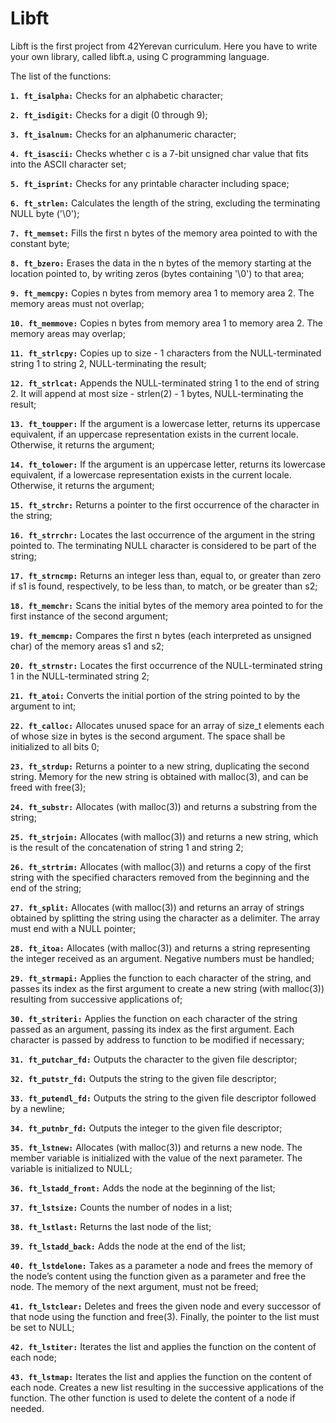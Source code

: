 # Libft

Libft is the first project from 42Yerevan curriculum.
Here you have to write your own library, called libft.a, using C programming language.

The list of the functions:

**`1. ft_isalpha:`**      Checks for an alphabetic character;

**`2. ft_isdigit:`**      Checks for a digit (0 through 9);

**`3. ft_isalnum:`**      Checks for an alphanumeric character;

**`4. ft_isascii:`**      Checks whether c is a 7-bit unsigned char value that fits into the ASCII character set;

**`5. ft_isprint:`**      Checks for any printable character including space;

**`6. ft_strlen:`**       Calculates the length of the string, excluding the terminating NULL byte ('\0');

**`7. ft_memset:`**       Fills the first n bytes of the memory area pointed to with the constant byte;

**`8. ft_bzero:`**        Erases the data in the n bytes of the memory starting at the location pointed to, 
                          by writing zeros (bytes containing '\0') to that area;
                    
**`9. ft_memcpy:`**       Copies n bytes from memory area 1 to memory area 2.  The memory areas must not overlap;

**`10. ft_memmove:`**     Copies n bytes from memory area 1 to memory area 2.  The memory areas may overlap;

**`11. ft_strlcpy:`**     Copies up to size - 1 characters from the NULL-terminated string 1 to string 2, 
                    NULL-terminating the result;  
                    
**`12. ft_strlcat:`**     Appends the NULL-terminated string 1 to the end of string 2. 
                    It will append at most size - strlen(2) - 1 bytes, NULL-terminating the result;
                    
**`13. ft_toupper:`**     If the argument is a lowercase letter, returns its uppercase equivalent, if an uppercase 
                    representation exists in the current locale. Otherwise, it returns the argument;
                    
**`14. ft_tolower:`**     If the argument is an uppercase letter, returns its lowercase equivalent, if a lowercase 
                    representation exists in the current locale.  Otherwise, it returns the argument; 
                    
**`15. ft_strchr:`**      Returns a pointer to the first occurrence of the character in the string;

**`16. ft_strrchr:`**     Locates the last occurrence of the argument in the string pointed to.
                    The terminating NULL character is considered to be part of the string;
                    
**`17. ft_strncmp:`**     Returns an integer less than, equal to, or greater than zero if s1 is found, respectively, 
                    to be less than, to match, or be greater than s2;
                    
**`18. ft_memchr:`**      Scans the initial bytes of the memory area pointed to for the first instance of the second argument;

**`19. ft_memcmp:`**      Compares the first n bytes (each interpreted as unsigned char) of the memory areas s1 and s2;

**`20. ft_strnstr:`**     Locates the first occurrence of the NULL-terminated string 1 in the NULL-terminated string 2;

**`21. ft_atoi:`**        Converts the initial portion of the string pointed to by the argument to int;

**`22. ft_calloc:`**      Allocates unused space for an array of size_t elements each of whose size in bytes is 
                          the second argument.  The space shall be initialized to all bits 0;
                    
**`23. ft_strdup:`**      Returns a pointer to a new string, duplicating the second string.
                          Memory for the new string is obtained with malloc(3), and can be freed with free(3);
                    
**`24. ft_substr:`**      Allocates (with malloc(3)) and returns a substring from the string;

**`25. ft_strjoin:`**     Allocates (with malloc(3)) and returns a new string, which is the result of the 
                    concatenation of string 1 and string 2;
                    
**`26. ft_strtrim:`**     Allocates (with malloc(3)) and returns a copy of the first string with the specified 
                    characters removed from the beginning and the end of the string;
                    
**`27. ft_split:`**       Allocates (with malloc(3)) and returns an array of strings obtained by splitting the string 
                    using the character as a delimiter. The array must end with a NULL pointer; 
                    
**`28. ft_itoa:`**        Allocates (with malloc(3)) and returns a string representing the integer received as an 
                    argument. Negative numbers must be handled;
                    
**`29. ft_strmapi:`**     Applies the function to each character of the string, and passes its index as the first
                    argument to create a new string (with malloc(3)) resulting from successive applications of;
                    
**`30. ft_striteri:`**    Applies the function on each character of the string passed as an argument, 
                    passing its index as the first argument. Each character is passed by address to function 
                    to be modified if necessary;
                    
**`31. ft_putchar_fd:`**  Outputs the character to the given file descriptor;

**`32. ft_putstr_fd:`**   Outputs the string to the given file descriptor;

**`33. ft_putendl_fd:`**  Outputs the string to the given file descriptor followed by a newline;

**`34. ft_putnbr_fd:`**   Outputs the integer to the given file descriptor;

**`35. ft_lstnew:`**      Allocates (with malloc(3)) and returns a new node.
                    The member variable is initialized with the value of 
                    the next parameter. The variable is initialized to NULL;
                    
**`36. ft_lstadd_front:`** Adds the node at the beginning of the list;

**`37. ft_lstsize:`**     Counts the number of nodes in a list; 

**`38. ft_lstlast:`**     Returns the last node of the list;  

**`39. ft_lstadd_back:`** Adds the node at the end of the list;

**`40. ft_lstdelone:`**   Takes as a parameter a node and frees the memory of the node’s content 
                    using the function given as a parameter and free the node. The memory of 
                    the next argument, must not be freed;
                    
**`41. ft_lstclear:`**    Deletes and frees the given node and every successor of that node using 
                    the function and free(3). Finally, the pointer to the list must be set to NULL;
                    
**`42. ft_lstiter:`**     Iterates the list and applies the function on the content of each node;

**`43. ft_lstmap:`**      Iterates the list and applies the function on the content of each node.
                    Creates a new list resulting in the successive applications of the 
                    function. The other function is used to delete the content of a node if 
                    needed.
